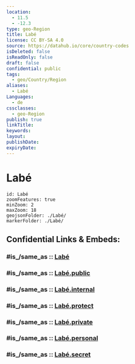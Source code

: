 ```yaml
---
location:
  - 11.5
  - -12.3
type: geo-Region
title: Labé
license: CC BY-SA 4.0
source: https://datahub.io/core/country-codes
isDeleted: false
isReadOnly: false
draft: false
confidential: public
tags:
  - geo/Country/Region
aliases:
  - Labé
Languages:
  - de
cssclasses:
  - geo-Region
publish: true
linkTitle:
keywords:
layout:
publishDate:
expiryDate:
---
```


# Labé

```leaflet
id: Labé
zoomFeatures: true 
minZoom: 2 
maxZoom: 18
geojsonFolder: ./Labé/
markerFolder: ./Labé/
```


## Confidential Links & Embeds: 

### #is_/same_as :: [Labé](/_Standards/Earth/Continent/Africa/Africa~West/Guinea/Regions~Guinea/Labé/counties~Labé/Labé.md) 

### #is_/same_as :: [Labé.public](/_public/Earth/Continent/Africa/Africa~West/Guinea/Regions~Guinea/Labé/counties~Labé/Labé.public.md) 

### #is_/same_as :: [Labé.internal](/_internal/Earth/Continent/Africa/Africa~West/Guinea/Regions~Guinea/Labé/counties~Labé/Labé.internal.md) 

### #is_/same_as :: [Labé.protect](/_protect/Earth/Continent/Africa/Africa~West/Guinea/Regions~Guinea/Labé/counties~Labé/Labé.protect.md) 

### #is_/same_as :: [Labé.private](/_private/Earth/Continent/Africa/Africa~West/Guinea/Regions~Guinea/Labé/counties~Labé/Labé.private.md) 

### #is_/same_as :: [Labé.personal](/_personal/Earth/Continent/Africa/Africa~West/Guinea/Regions~Guinea/Labé/counties~Labé/Labé.personal.md) 

### #is_/same_as :: [Labé.secret](/_secret/Earth/Continent/Africa/Africa~West/Guinea/Regions~Guinea/Labé/counties~Labé/Labé.secret.md)


